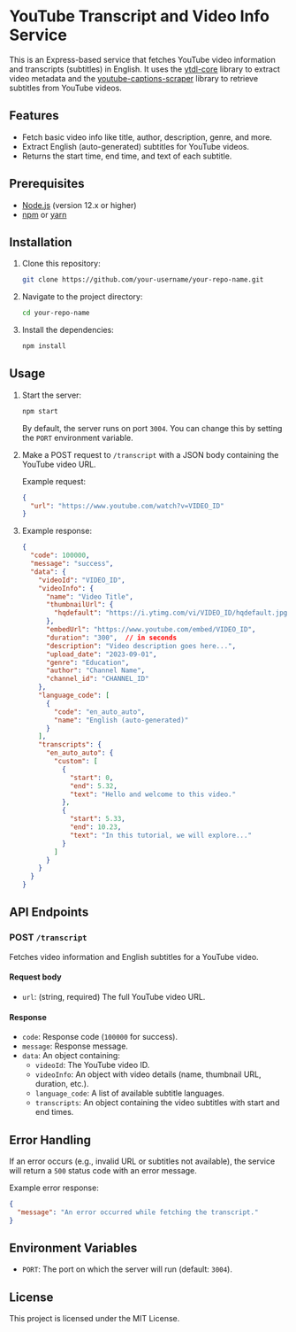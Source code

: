 # YouTube Transcript and Video Info Service

This is an Express-based service that fetches YouTube video information and transcripts (subtitles) in English. It uses the [ytdl-core](https://github.com/fent/node-ytdl-core) library to extract video metadata and the [youtube-captions-scraper](https://www.npmjs.com/package/youtube-captions-scraper) library to retrieve subtitles from YouTube videos.

## Features

- Fetch basic video info like title, author, description, genre, and more.
- Extract English (auto-generated) subtitles for YouTube videos.
- Returns the start time, end time, and text of each subtitle.

## Prerequisites

- [Node.js](https://nodejs.org/) (version 12.x or higher)
- [npm](https://www.npmjs.com/) or [yarn](https://yarnpkg.com/)

## Installation

1. Clone this repository:

   ```bash
   git clone https://github.com/your-username/your-repo-name.git
   ```

2. Navigate to the project directory:

   ```bash
   cd your-repo-name
   ```

3. Install the dependencies:

   ```bash
   npm install
   ```

## Usage

1. Start the server:

   ```bash
   npm start
   ```

   By default, the server runs on port `3004`. You can change this by setting the `PORT` environment variable.

2. Make a POST request to `/transcript` with a JSON body containing the YouTube video URL.

   Example request:

   ```json
   {
     "url": "https://www.youtube.com/watch?v=VIDEO_ID"
   }
   ```

3. Example response:

   ```json
   {
     "code": 100000,
     "message": "success",
     "data": {
       "videoId": "VIDEO_ID",
       "videoInfo": {
         "name": "Video Title",
         "thumbnailUrl": {
           "hqdefault": "https://i.ytimg.com/vi/VIDEO_ID/hqdefault.jpg"
         },
         "embedUrl": "https://www.youtube.com/embed/VIDEO_ID",
         "duration": "300",  // in seconds
         "description": "Video description goes here...",
         "upload_date": "2023-09-01",
         "genre": "Education",
         "author": "Channel Name",
         "channel_id": "CHANNEL_ID"
       },
       "language_code": [
         {
           "code": "en_auto_auto",
           "name": "English (auto-generated)"
         }
       ],
       "transcripts": {
         "en_auto_auto": {
           "custom": [
             {
               "start": 0,
               "end": 5.32,
               "text": "Hello and welcome to this video."
             },
             {
               "start": 5.33,
               "end": 10.23,
               "text": "In this tutorial, we will explore..."
             }
           ]
         }
       }
     }
   }
   ```

## API Endpoints

### POST `/transcript`

Fetches video information and English subtitles for a YouTube video.

#### Request body

- `url`: (string, required) The full YouTube video URL.

#### Response

- `code`: Response code (`100000` for success).
- `message`: Response message.
- `data`: An object containing:
  - `videoId`: The YouTube video ID.
  - `videoInfo`: An object with video details (name, thumbnail URL, duration, etc.).
  - `language_code`: A list of available subtitle languages.
  - `transcripts`: An object containing the video subtitles with start and end times.

## Error Handling

If an error occurs (e.g., invalid URL or subtitles not available), the service will return a `500` status code with an error message.

Example error response:

```json
{
  "message": "An error occurred while fetching the transcript."
}
```

## Environment Variables

- `PORT`: The port on which the server will run (default: `3004`).

## License

This project is licensed under the MIT License.
